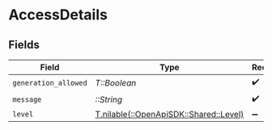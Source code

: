 # AccessDetails


## Fields

| Field                                                                  | Type                                                                   | Required                                                               | Description                                                            |
| ---------------------------------------------------------------------- | ---------------------------------------------------------------------- | ---------------------------------------------------------------------- | ---------------------------------------------------------------------- |
| `generation_allowed`                                                   | *T::Boolean*                                                           | :heavy_check_mark:                                                     | N/A                                                                    |
| `message`                                                              | *::String*                                                             | :heavy_check_mark:                                                     | N/A                                                                    |
| `level`                                                                | [T.nilable(::OpenApiSDK::Shared::Level)](../../models/shared/level.md) | :heavy_minus_sign:                                                     | N/A                                                                    |